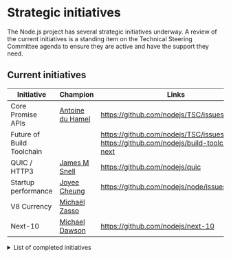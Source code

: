 # Strategic initiatives

The Node.js project has several strategic initiatives underway. A review of the
current initiatives is a standing item on the Technical Steering Committee
agenda to ensure they are active and have the support they need.

## Current initiatives

| Initiative                | Champion                    | Links                                                                                        |
| ------------------------- | --------------------------- | -------------------------------------------------------------------------------------------- |
| Core Promise APIs         | [Antoine du Hamel][aduh95]  | <https://github.com/nodejs/TSC/issues/1094>                                                  |
| Future of Build Toolchain |                             | <https://github.com/nodejs/TSC/issues/901>, <https://github.com/nodejs/build-toolchain-next> |
| QUIC / HTTP3              | [James M Snell][jasnell]    | <https://github.com/nodejs/quic>                                                             |
| Startup performance       | [Joyee Cheung][joyeecheung] | <https://github.com/nodejs/node/issues/35711>                                                |
| V8 Currency               | [Michaël Zasso][targos]     |                                                                                              |
| Next-10                   | [Michael Dawson][mhdawson]  | <https://github.com/nodejs/next-10>                                                          |

<details>
<summary>List of completed initiatives</summary>

## Completed initiatives

| Initiative         | Champion                   | Links                                                                |
| ------------------ | -------------------------- | -------------------------------------------------------------------- |
| Build resources    | Michael Dawson             | <https://github.com/nodejs/build/issues/1154#issuecomment-448418977> |
| CVE Management     | Michael Dawson             | <https://github.com/nodejs/security-wg/issues/33>                    |
| Governance         | Myles Borins               |                                                                      |
| Moderation Team    | Rich Trott                 | <https://github.com/nodejs/TSC/issues/329>                           |
| Modules            | Myles Borins               | <https://github.com/nodejs/modules>                                  |
| N-API              | Michael Dawson             | <https://github.com/nodejs/abi-stable-node>                          |
| npm Integration    | Myles Borins               | <https://github.com/nodejs/node/pull/21594>                          |
| OpenSSL Evolution  | Rod Vagg                   | <https://github.com/nodejs/TSC/issues/677>                           |
| Open Web Standards | Myles Borins, Joyee Cheung | <https://github.com/nodejs/open-standards>                           |
| VM module fix      | Franziska Hinkelmann       | <https://github.com/nodejs/node/issues/6283>                         |
| Workers            | Anna Henningsen            | <https://github.com/nodejs/worker>                                   |

</details>

[aduh95]: https://github.com/aduh95
[jasnell]: https://github.com/jasnell
[joyeecheung]: https://github.com/joyeecheung
[mhdawson]: https://github.com/mhdawson
[mmarchini]: https://github.com/mmarchini
[targos]: https://github.com/targos
